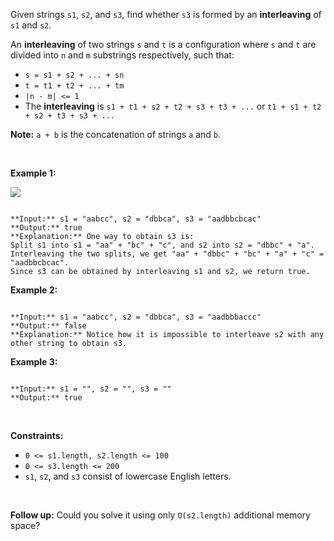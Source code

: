 Given strings `s1`, `s2`, and `s3`, find whether `s3` is formed by an **interleaving** of `s1` and `s2`.


An **interleaving** of two strings `s` and `t` is a configuration where `s` and `t` are divided into `n` and `m` substrings respectively, such that:


* `s = s1 + s2 + ... + sn`
* `t = t1 + t2 + ... + tm`
* `|n - m| <= 1`
* The **interleaving** is `s1 + t1 + s2 + t2 + s3 + t3 + ...` or `t1 + s1 + t2 + s2 + t3 + s3 + ...`


**Note:** `a + b` is the concatenation of strings `a` and `b`.


 


**Example 1:**


![](https://assets.leetcode.com/uploads/2020/09/02/interleave.jpg)

```

**Input:** s1 = "aabcc", s2 = "dbbca", s3 = "aadbbcbcac"
**Output:** true
**Explanation:** One way to obtain s3 is:
Split s1 into s1 = "aa" + "bc" + "c", and s2 into s2 = "dbbc" + "a".
Interleaving the two splits, we get "aa" + "dbbc" + "bc" + "a" + "c" = "aadbbcbcac".
Since s3 can be obtained by interleaving s1 and s2, we return true.

```

**Example 2:**



```

**Input:** s1 = "aabcc", s2 = "dbbca", s3 = "aadbbbaccc"
**Output:** false
**Explanation:** Notice how it is impossible to interleave s2 with any other string to obtain s3.

```

**Example 3:**



```

**Input:** s1 = "", s2 = "", s3 = ""
**Output:** true

```

 


**Constraints:**


* `0 <= s1.length, s2.length <= 100`
* `0 <= s3.length <= 200`
* `s1`, `s2`, and `s3` consist of lowercase English letters.


 


**Follow up:** Could you solve it using only `O(s2.length)` additional memory space?


